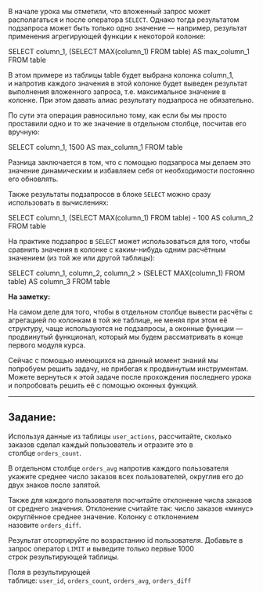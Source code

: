 
В начале урока мы отметили, что вложенный запрос может располагаться и после оператора `SELECT`. Однако тогда результатом подзапроса может быть только одно значение — например, результат применения агрегирующей функции к некоторой колонке:

SELECT column_1, (SELECT MAX(column_1) FROM table) AS max_column_1
FROM table


В этом примере из таблицы table будет выбрана колонка column_1, и напротив каждого значения в этой колонке будет выведен результат выполнения вложенного запроса, т.е. максимальное значение в колонке. При этом давать алиас результату подзапроса не обязательно.

По сути эта операция равносильно тому, как если бы мы просто проставили одно и то же значение в отдельном столбце, посчитав его вручную:

SELECT column_1, 1500 AS max_column_1
FROM table

Разница заключается в том, что с помощью подзапроса мы делаем это значение динамическим и избавляем себя от необходимости постоянно его обновлять.

Также результаты подзапросов в блоке `SELECT` можно сразу использовать в вычислениях:

SELECT column_1, (SELECT MAX(column_1) FROM table) - 100 AS column_2
FROM table

На практике подзапрос в `SELECT` может использоваться для того, чтобы сравнить значения в колонке с каким-нибудь одним расчётным значением (из той же или другой таблицы):

SELECT column_1, column_2, column_2 > (SELECT MAX(column_1) FROM table) AS column_3
FROM table

**На заметку:**

На самом деле для того, чтобы в отдельном столбце вывести расчёты с агрегацией по колонкам в той же таблице, не меняя при этом её структуру, чаще используются не подзапросы, а оконные функции — продвинутый функционал, который мы будем рассматривать в конце первого модуля курса.

Сейчас с помощью имеющихся на данный момент знаний мы попробуем решить задачу, не прибегая к продвинутым инструментам. Можете вернуться к этой задаче после прохождения последнего урока и попробовать решить её с помощью оконных функций.

---

## **Задание:**

Используя данные из таблицы `user_actions`, рассчитайте, сколько заказов сделал каждый пользователь и отразите это в столбце `orders_count`.

В отдельном столбце `orders_avg` напротив каждого пользователя укажите среднее число заказов всех пользователей, округлив его до двух знаков после запятой.

Также для каждого пользователя посчитайте отклонение числа заказов от среднего значения. Отклонение считайте так: число заказов «минус» округлённое среднее значение. Колонку с отклонением назовите `orders_diff`.

Результат отсортируйте по возрастанию id пользователя. Добавьте в запрос оператор `LIMIT` и выведите только первые 1000 строк результирующей таблицы.

Поля в результирующей таблице: `user_id`, `orders_count`, `orders_avg`, `orders_diff`
